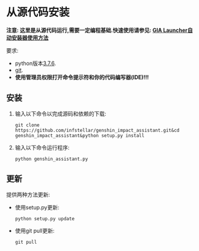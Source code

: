 # 从源代码安装

<strong>注意: 这里是从源代码运行,需要一定编程基础.快速使用请参见:
[GIA Launcher自动安装器使用方法](doc/install.md)</strong>

要求:

- python版本[3.7.6](https://www.python.org/downloads/release/python-376/).
- [git](https://git-scm.com/download/win).
- <strong>使用管理员权限打开命令提示符和你的代码编写器(IDE)!!!</strong>

## 安装

1. 输入以下命令以完成源码和依赖的下载:

   ```shell
   git clone https://github.com/infstellar/genshin_impact_assistant.git&cd genshin_impact_assistant&python setup.py install
   ```

2. 输入以下命令运行程序:

   ```shell
   python genshin_assistant.py
   ```

## 更新

提供两种方法更新:

- 使用setup.py更新:
   ```shell
   python setup.py update
   ```
- 使用git pull更新:
   ```shell
   git pull
   ```